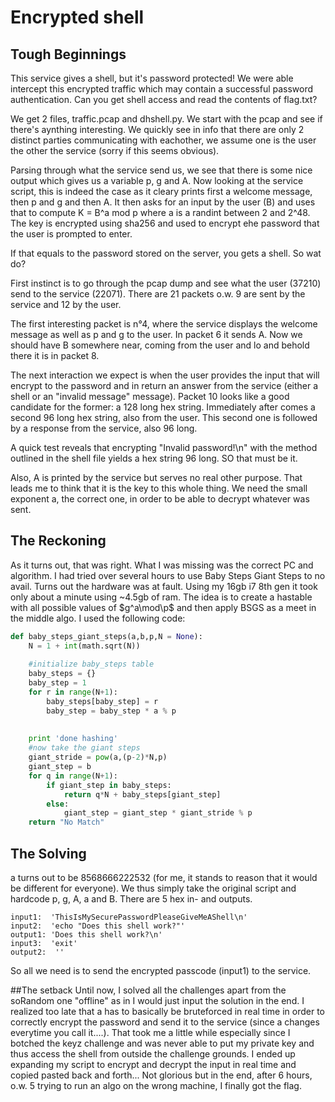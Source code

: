 # Encrypted shell
## Tough Beginnings
This service gives a shell, but it's password protected! We were able intercept this encrypted traffic which may contain a successful password authentication. Can you get shell access and read the contents of flag.txt?

We get 2 files, traffic.pcap and dhshell.py. We start with the pcap and see if there's aynthing interesting. We quickly see in info that there are only 2 distinct parties communicating with eachother, we assume one is the user the other the service (sorry if this seems obvious).

Parsing through what the service send us, we see that there is some nice output which gives us a variable p, g and A. Now looking at the service script, this is indeed the case as it cleary prints first a welcome message, then p and g and then A. It then asks for an input by the user (B) and uses that to compute K =  B^a mod p where a is a randint between 2 and 2^48. The key is encrypted using sha256 and used to encrypt ehe password that the user is prompted to enter.

If that equals to the password stored on the server, you gets a shell. So wat do?

First instinct is to go through the pcap dump and see what the user (37210) send to the service (22071). There are 21 packets o.w. 9 are sent by the service and 12 by the user.

The first interesting packet is n°4, where the service displays the welcome message as well as p and g to the user. In packet 6 it sends A. Now we should have B somewhere near, coming from the user and lo and behold there it is in packet 8.

The next interaction we expect is when the user provides the input that will encrypt to the password and in return an answer from the service (either a shell or an "invalid message" message). Packet 10 looks like a good candidate for the former: a 128 long hex string. Immediately after comes a second 96 long hex string, also from the user. This second one is followed by a response from the service, also 
 96 long. 
 
 A quick test reveals that encrypting "Invalid password!\n" with the method outlined in the shell file yields a hex string 96 long. SO that must be it.
 
 Also, A is printed by the service but serves no real other purpose. That leads me to think that it is the key to this whole thing. We need the small exponent a, the correct one, in order to be able to decrypt whatever was sent.

## The Reckoning
As it turns out, that was right. What I was missing was the correct PC and algorithm. I had tried over several hours to use Baby Steps Giant Steps to no avail. Turns out the hardware was at fault. Using my 16gb i7 8th gen it took only about a minute using ~4.5gb of ram. The idea is to create a hastable with all possible values of $g^a\mod\p$ and then apply BSGS as a meet in the middle algo. I used the following code:

```python
def baby_steps_giant_steps(a,b,p,N = None):
    N = 1 + int(math.sqrt(N))
 
    #initialize baby_steps table
    baby_steps = {}
    baby_step = 1
    for r in range(N+1):
        baby_steps[baby_step] = r
        baby_step = baby_step * a % p
       
       
    print 'done hashing'
    #now take the giant steps
    giant_stride = pow(a,(p-2)*N,p)
    giant_step = b
    for q in range(N+1):
        if giant_step in baby_steps:
            return q*N + baby_steps[giant_step]
        else:
            giant_step = giant_step * giant_stride % p
    return "No Match"
```

## The Solving
a turns out to be 8568666222532 (for me, it stands to reason that it would be different for everyone). We thus simply take the original script and hardcode p, g, A, a and B. 
There are 5 hex in- and outputs. 
```
input1:  'ThisIsMySecurePasswordPleaseGiveMeAShell\n'
input2:  'echo "Does this shell work?"'
output1: 'Does this shell work?\n'
input3:  'exit'
output2:  ''
```
So all we need is to send the encrypted passcode (input1) to the service.

##The setback
Until now, I solved all the challenges apart from the soRandom one "offline" as in I would just input the solution in the end. I realized too late that a has to basically be bruteforced in real time in order to correctly encrypt the password and send it to the service (since a changes everytime you call it....). That took me a little while especially since I botched the keyz challenge and was never able to put my private key and thus access the shell from outside the challenge grounds. I ended up expanding my script to encrypt and decrypt the input in real time and copied pasted back and forth... Not glorious but in the end, after 6 hours, o.w. 5 trying to run an algo on the wrong machine, I finally got the flag.
